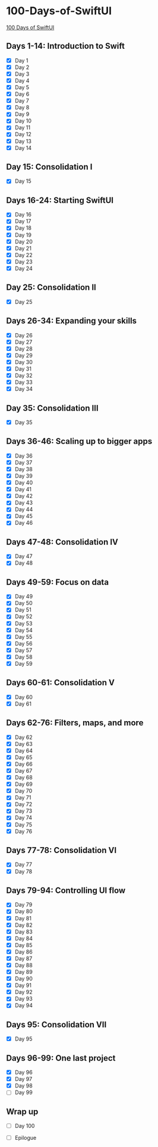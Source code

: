 # 100-Days-of-SwiftUI

[100 Days of SwiftUI](https://www.hackingwithswift.com/100/swiftui)

## Days 1-14: Introduction to Swift

- [x] Day 1
- [x] Day 2
- [x] Day 3
- [x] Day 4
- [x] Day 5
- [x] Day 6
- [x] Day 7
- [x] Day 8
- [x] Day 9
- [x] Day 10
- [x] Day 11
- [x] Day 12
- [x] Day 13
- [x] Day 14

## Day 15: Consolidation I

- [x] Day 15

## Days 16-24: Starting SwiftUI

- [x] Day 16
- [x] Day 17
- [x] Day 18
- [x] Day 19
- [x] Day 20
- [x] Day 21
- [x] Day 22
- [x] Day 23
- [x] Day 24

## Day 25: Consolidation II

- [x] Day 25

## Days 26-34: Expanding your skills

- [x] Day 26
- [x] Day 27
- [x] Day 28
- [x] Day 29
- [x] Day 30
- [x] Day 31
- [x] Day 32
- [x] Day 33
- [x] Day 34

## Day 35: Consolidation III

- [x] Day 35

## Days 36-46: Scaling up to bigger apps

- [x] Day 36
- [x] Day 37
- [x] Day 38
- [x] Day 39
- [x] Day 40
- [x] Day 41
- [x] Day 42
- [x] Day 43
- [x] Day 44
- [x] Day 45
- [x] Day 46

## Days 47-48: Consolidation IV

- [x] Day 47
- [x] Day 48

## Days 49-59: Focus on data

- [x] Day 49
- [x] Day 50
- [x] Day 51
- [x] Day 52
- [x] Day 53
- [x] Day 54
- [x] Day 55
- [x] Day 56
- [x] Day 57
- [x] Day 58
- [x] Day 59

## Days 60-61: Consolidation V

- [x] Day 60
- [x] Day 61

## Days 62-76: Filters, maps, and more

- [x] Day 62
- [x] Day 63
- [x] Day 64
- [x] Day 65
- [x] Day 66
- [x] Day 67
- [x] Day 68
- [x] Day 69
- [x] Day 70
- [x] Day 71
- [x] Day 72
- [x] Day 73
- [x] Day 74
- [x] Day 75
- [x] Day 76

## Days 77-78: Consolidation VI

- [x] Day 77
- [x] Day 78

## Days 79-94: Controlling UI flow

- [x] Day 79
- [x] Day 80
- [x] Day 81
- [x] Day 82
- [x] Day 83
- [x] Day 84
- [x] Day 85
- [x] Day 86
- [x] Day 87
- [x] Day 88
- [x] Day 89
- [x] Day 90
- [x] Day 91
- [x] Day 92
- [x] Day 93
- [x] Day 94

## Days 95: Consolidation VII

- [x] Day 95

## Days 96-99: One last project

- [x] Day 96
- [x] Day 97
- [x] Day 98
- [ ] Day 99

## Wrap up

- [ ] Day 100
- [ ] Epilogue

